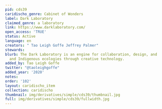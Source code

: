 ```yaml
---
pid: cds39
caridischo_genre: Cabinet of Wonders
label: Dark Laboratory
claimed_genre: a laboratory
link: https://www.darklaboratory.com/
open_access: 'TRUE'
status: Active
language: en
creators: " Tao Leigh Goffe Jeffrey Palmer"
stewards:
blurb: The Dark Laboratory is an engine for collaboration, design, and study of Black
  and Indigenous ecologies through creative technology.
added_by: Tao Leigh Goffe
twitter: "@taoleighgoffe"
added_year: '2020'
notes:
order: '102'
layout: caridischo_item
collection: caridischo
thumbnail: img/derivatives/simple/cds39/thumbnail.jpg
full: img/derivatives/simple/cds39/fullwidth.jpg
---
```

